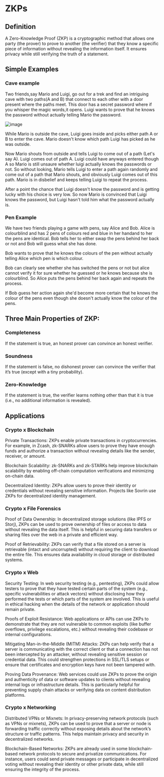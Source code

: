 # ZKPs
  ## Definition
  A Zero-Knowledge Proof (ZKP) is a cryptographic method that allows one party (the prover) to prove to another (the verifier) that they know a specific piece of information without revealing the information itself.
  It ensures privacy while still verifying the truth of a statement.
  ## Simple Examples
  ### Cave example
  Two friends,say Mario and Luigi, go out for a trek and find an intriguing cave with two paths(A and B) that connect to each other with a door present where the paths meet. This door has a secret password where if you whisper the magic words,it opens.
  Luigi wants to prove that he knows the password without actually telling Mario the password.

  ![image](https://github.com/user-attachments/assets/121fb001-888c-4dce-84d7-61e8deb9ffed)

  While Mario is outside the cave, Luigi goes inside and picks either path A or B to enter the cave. Mario doesn't know which path Luigi has picked as he was outside.
  
  Now Mario shouts from outside and tells Luigi to come out of a path (Let's say A). Luigi comes out of path A. Luigi could have anyways entered though A so Mario is still unsaure whether luigi actually knows the passwords or not.
  So without looking, Mario tells Luigi to enter a path again randomly and come out of a path that Mario shouts, and obviously Luigi comes out of this path. Mario is in disbelief and keeps telling Luigi to repeat the process.

  After a point the chance that Luigi doesn't know the password and is getting lucky with his choice is very low. So now Mario is convinced that Luigi knows the password, but Luigi hasn't told him what the password actually is.

  ### Pen Example
  We have two friends playing a game with pens, say Alice and Bob.
  Alice is colourblind and has 2 pens of colours red and blue in her handand to her the pens are identical. Bob tells her to either swap the pens behind her back or not and Bob will guess what she has done.

  Bob wants to prove that he knows the colours of the pen without actually telling Alice which pen is which colour.
  
  Bob can clearly see whether she has switched the pens or not but alice cannot verify it for sure whether he guessed or he knows because she is colourblind. So Alice puts the pens behind her back again and repeats the process.
  
  If Bob guess her action again she'd become more certain that he knows the colour of the pens even though she doesn't actually know the colour of the pens.
  ## Three Main Properties of ZKP:
  ### Completeness
  If the statement is true, an honest prover can convince an honest verifier.
  ### Soundness
  If the statement is false, no dishonest prover can convince the verifier that it’s true (except with a tiny probability).
  ### Zero-Knowledge
  If the statement is true, the verifier learns nothing other than that it is true (i.e., no additional information is revealed).
  
  ## Applications
  ### Crypto x Blockchain
  Private Transactions: ZKPs enable private transactions in cryptocurrencies. For example, in Zcash, zk-SNARKs allow users to prove they have enough funds and authorize a transaction without revealing details like the sender, receiver, or amount.
  
  Blockchain Scalability: zk-SNARKs and zk-STARKs help improve blockchain scalability by enabling off-chain computation verifications and minimizing on-chain data.
  
  Decentralized Identity: ZKPs allow users to prove their identity or credentials without revealing sensitive information. Projects like Sovrin use ZKPs for decentralized identity management.
  ### Crypto x File Forensics
  Proof of Data Ownership: In decentralized storage solutions (like IPFS or Storj), ZKPs can be used to prove ownership of files or access to data without revealing the data itself. This is helpful in securing data transfers or sharing files over the web in a private and efficient way.
  
  Proof of Retrievability: ZKPs can verify that a file stored on a server is retrievable (intact and uncorrupted) without requiring the client to download the entire file. This ensures data availability in cloud storage or distributed systems.
  ### Crypto x Web
  Security Testing: In web security testing (e.g., pentesting), ZKPs could allow testers to prove that they have tested certain parts of the system (e.g., specific vulnerabilities or attack vectors) without disclosing how they performed the tests or which parts of the system are involved. This is useful in ethical hacking when the details of the network or application should remain private.
  
  Proofs of Exploit Resistance: Web applications or APIs can use ZKPs to demonstrate that they are not vulnerable to common exploits (like buffer overflows, privilege escalations, etc.) without revealing their codebase or internal configurations.
  
  Mitigating Man-in-the-Middle (MITM) Attacks: ZKPs can help verify that a server is communicating with the correct client or that a connection has not been intercepted by an attacker, without revealing sensitive session or credential data. This could strengthen protections in SSL/TLS setups or ensure that certificates and encryption keys have not been tampered with.
  
  Proving Data Provenance: Web services could use ZKPs to prove the origin and authenticity of data or software updates to clients without revealing internal logs or infrastructure details. This is particularly helpful for preventing supply chain attacks or verifying data on content distribution platforms.
  ### Crypto x Networking
  Distributed VPNs or Mixnets: In privacy-preserving network protocols (such as VPNs or mixnets), ZKPs can be used to prove that a server or node is forwarding traffic correctly without exposing details about the network’s structure or traffic patterns. This helps maintain privacy and security in decentralized networks.
  
  Blockchain-Based Networks: ZKPs are already used in some blockchain-based network protocols to secure and privatize communications. For instance, users could send private messages or participate in decentralized voting without revealing their identity or other private data, while still ensuring the integrity of the process.

